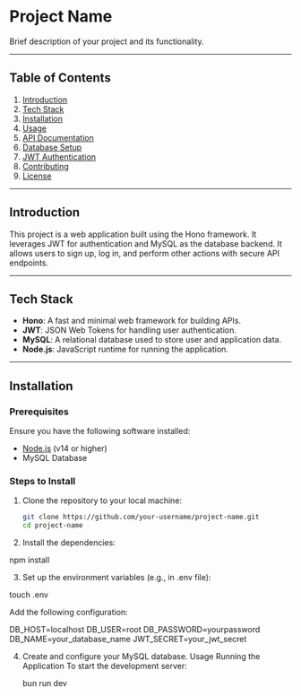 # Project Name

Brief description of your project and its functionality.

---

## Table of Contents

1. [Introduction](#introduction)
2. [Tech Stack](#tech-stack)
3. [Installation](#installation)
4. [Usage](#usage)
5. [API Documentation](#api-documentation)
6. [Database Setup](#database-setup)
7. [JWT Authentication](#jwt-authentication)
8. [Contributing](#contributing)
9. [License](#license)

---

## Introduction

This project is a web application built using the Hono framework. It leverages JWT for authentication and MySQL as the database backend. It allows users to sign up, log in, and perform other actions with secure API endpoints.

---

## Tech Stack

- **Hono**: A fast and minimal web framework for building APIs.
- **JWT**: JSON Web Tokens for handling user authentication.
- **MySQL**: A relational database used to store user and application data.
- **Node.js**: JavaScript runtime for running the application.

---

## Installation

### Prerequisites

Ensure you have the following software installed:

- [Node.js](https://nodejs.org/) (v14 or higher)
- MySQL Database

### Steps to Install

1. Clone the repository to your local machine:

   ```bash
   git clone https://github.com/your-username/project-name.git
   cd project-name
   ```

2. Install the dependencies:

npm install

3. Set up the environment variables (e.g., in .env file):

touch .env

Add the following configuration:

DB_HOST=localhost
DB_USER=root
DB_PASSWORD=yourpassword
DB_NAME=your_database_name
JWT_SECRET=your_jwt_secret

4.  Create and configure your MySQL database.
    Usage
    Running the Application
    To start the development server:

    bun run dev
